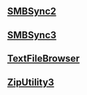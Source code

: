## [SMBSync2](https://sentaroh.github.io/Documents/SMBSync2/index.html)

## [SMBSync3](https://sentaroh.github.io/Documents/SMBSync3/index.html)

## [TextFileBrowser](https://sentaroh.github.io/Documents/TextFileBrowser/index.html)

## [ZipUtility3](https://sentaroh.github.io/Documents/ZipUtility3/index.html)
